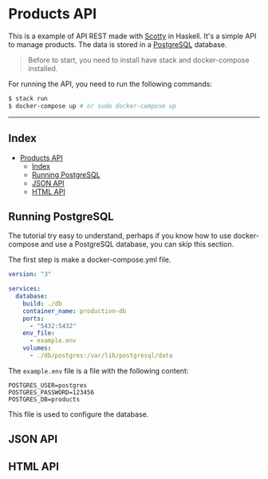 # Products API

This is a example of API REST made with [Scotty]() in Haskell. It's a simple API to manage products. The data is stored in a [PostgreSQL]() database.

> Before to start, you need to install have stack and docker-compose installed.

For running the API, you need to run the following commands:

```bash
$ stack run
$ docker-compose up # or sudo docker-compose up
```

---

## Index

- [Products API](#products-api)
  - [Index](#index)
  - [Running PostgreSQL](#running-postgresql)
  - [JSON API](#json-api)
  - [HTML API](#html-api)

## Running PostgreSQL

The tutorial try easy to understand, perhaps if you know how to use docker-compose and use a PostgreSQL database, you can skip this section.

The first step is make a docker-compose.yml file.

```yaml
version: "3"

services:
  database:
    build: ./db
    container_name: production-db
    ports:
      - "5432:5432"
    env_file:
      - example.env
    volumes:
      - ./db/postgres:/var/lib/postgresql/data
```

The `example.env` file is a file with the following content:

```environment
POSTGRES_USER=postgres
POSTGRES_PASSWORD=123456
POSTGRES_DB=products
```

This file is used to configure the database.



## JSON API

## HTML API
